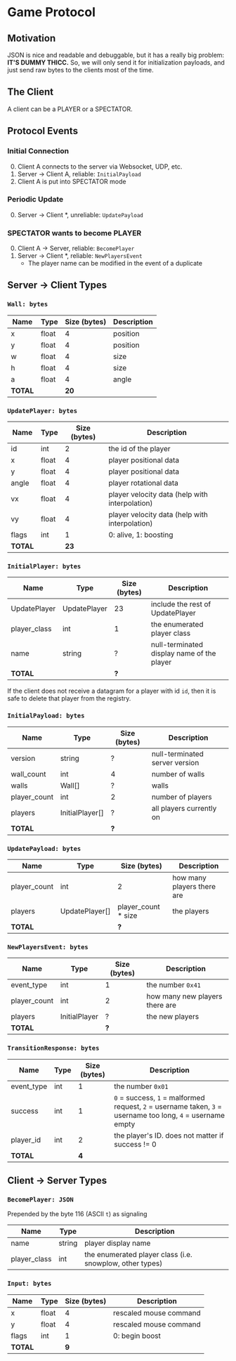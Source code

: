 Game Protocol
=============

## Motivation

JSON is nice and readable and debuggable, but it has a really big problem: **IT'S DUMMY THICC.** So, we will only send it for initialization payloads, and just send raw bytes to the clients most of the time.

## The Client

A client can be a PLAYER or a SPECTATOR. 

## Protocol Events

### Initial Connection

0. Client A connects to the server via Websocket, UDP, etc.
1. Server -> Client A, reliable: `InitialPayload`
2. Client A is put into SPECTATOR mode

### Periodic Update

0. Server -> Client *, unreliable: `UpdatePayload`

### SPECTATOR wants to become PLAYER

0. Client A -> Server, reliable: `BecomePlayer`
1. Server -> Client *, reliable: `NewPlayersEvent`
    - The player name can be modified in the event of a duplicate

## Server -> Client Types

### `Wall: bytes`

Name | Type | Size (bytes) | Description 
-----|------|--------------|------------
x | float | 4 | position
y | float | 4 | position
w | float | 4 | size
h | float | 4 | size
a | float | 4 | angle
**TOTAL** | | **20** | 

### `UpdatePlayer: bytes`

Name | Type | Size (bytes) | Description 
-----|------|--------------|------------
id    | int | 2 | the id of the player 
x     | float | 4 | player positional data
y     | float | 4 | player positional data
angle | float | 4 | player rotational data
vx    | float | 4 | player velocity data (help with interpolation)
vy    | float | 4 | player velocity data (help with interpolation)
flags | int | 1 | 0: alive, 1: boosting
**TOTAL** | | **23** | 

### `InitialPlayer: bytes`

Name | Type | Size (bytes) | Description 
-----|------|--------------|------------
UpdatePlayer | UpdatePlayer | 23 | include the rest of UpdatePlayer
player_class | int | 1 | the enumerated player class
name | string | ? | null-terminated display name of the player
**TOTAL** | | **?** | 

If the client does not receive a datagram for a player with id `id`, then it is safe to delete that player from the registry.

### `InitialPayload: bytes`

Name | Type | Size (bytes) | Description 
-----|------|--------------|------------
version | string | ? | null-terminated server version
wall_count | int | 4 | number of walls
walls | Wall[] | ? | walls
player_count | int | 2 | number of players
players | InitialPlayer[] | ? | all players currently on
**TOTAL** | | **?** | 

### `UpdatePayload: bytes`

Name | Type | Size (bytes) | Description 
-----|------|--------------|------------
player_count | int | 2 | how many players there are
players | UpdatePlayer[] | player_count * size | the players
**TOTAL** | | **?** | 

### `NewPlayersEvent: bytes`

Name | Type | Size (bytes) | Description 
-----|------|--------------|------------
event_type | int | 1 | the number `0x41`
player_count | int | 2 | how many new players there are
players | InitialPlayer | ? | the new players
**TOTAL** | | **?** | 

### `TransitionResponse: bytes`

Name | Type | Size (bytes) | Description 
-----|------|--------------|------------
event_type | int | 1 | the number `0x01`
success | int | 1 | `0` = success, `1` = malformed request, `2` = username taken, `3` = username too long, `4` = username empty
player_id | int | 2 | the player's ID. does not matter if success != 0
**TOTAL** | | **4** | 

## Client -> Server Types

### `BecomePlayer: JSON`

Prepended by the byte 116 (ASCII `t`) as signaling

Name | Type | Description 
-----|------|-------------
name | string | player display name
player_class | int | the enumerated player class (i.e. snowplow, other types)

### `Input: bytes`

Name | Type | Size (bytes) | Description 
-----|------|--------------|------------
x     | float | 4 | rescaled mouse command
y     | float | 4 | rescaled mouse command
flags | int | 1 | 0: begin boost
**TOTAL** | | **9** | 
